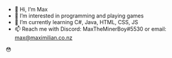 - 👋 Hi, I’m Max
- 👀 I’m interested in programming and playing games
- 🌱 I’m currently learning C#, Java, HTML, CSS, JS
- 📫 Reach me with Discord: MaxTheMinerBoy#5530 or email: max@maximilian.co.nz

😳

<!---
MaximilianMcC/MaximilianMcC is a ✨ special ✨ repository because its `README.md` (this file) appears on your GitHub profile.
You can click the Preview link to take a look at your changes.
--->
